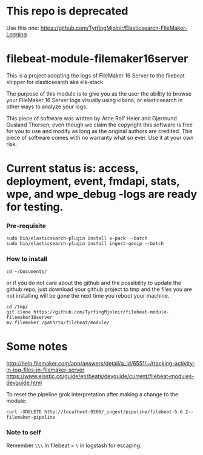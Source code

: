 # This repo is deprecated
Use this one: https://github.com/TyrfingMjolnir/Elasticsearch-FileMaker-Logging

# filebeat-module-filemaker16server
This is a project adopting the logs of FileMaker 16 Server to the filebeat shipper for elasticsearch aka elk-stack

The purpose of this module is to give you as the user the ability to browse your FileMaker 16 Server logs visually using kibana, or elasticsearch in other ways to analyze your logs.

This piece of software was written by Arne Rolf Heier and Gjermund Gusland Thorsen; even though we claim the copyright this software is free for you to use and modify as long as the original authors are credited. This piece of software comes with no warranty what so ever. Use it at your own risk.

# Current status is: access, deployment, event, fmdapi, stats, wpe, and wpe_debug -logs are ready for testing.

### Pre-requisite

```Sh
sudo bin/elasticsearch-plugin install x-pack --batch
sudo bin/elasticsearch-plugin install ingest-geoip --batch
```

### How to install

```Sh
cd ~/Documents/
```
or if you do not care about the github and the possibility to update the github repo; just download your github project to tmp and the files you are not installing will be gone the next time you reboot your machine.
```Sh
cd /tmp/
git clone https://github.com/TyrfingMjolnir/filebeat-module-filemaker16server
mv filemaker /path/to/filebeat/module/
```

# Some notes

http://help.filemaker.com/app/answers/detail/a_id/6551/~/tracking-activity-in-log-files-in-filemaker-server
https://www.elastic.co/guide/en/beats/devguide/current/filebeat-modules-devguide.html

To reset the pipeline grok interpretation after making a change to the module:
```Sh
curl -XDELETE http://localhost:9200/_ingest/pipeline/filebeat-5.6.2--filemaker-pipeline
```

### Note to self
Remember ```\\\``` in filebeat = ```\``` in logstash for escaping.
